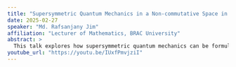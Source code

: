 ```yaml
---
title: "Supersymmetric Quantum Mechanics in a Non-commutative Space in the Context of Deformation Quantization"
date: 2025-02-27
speaker: "Md. Rafsanjany Jim"
affiliation: "Lecturer of Mathematics, BRAC University"
abstract: >
  This talk explores how supersymmetric quantum mechanics can be formulated in a non-commutative space using the framework of deformation quantization. It delves into foundational aspects of non-commutative geometry, discusses physical motivations, and outlines the implications for quantum theory and symmetry structures in modern physics.
youtube_url: "https://youtu.be/IUxfPmvjziI"
---
```

